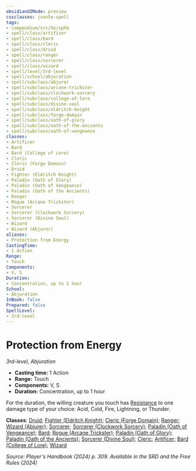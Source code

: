 ```yaml
---
obsidianUIMode: preview
cssclasses: json5e-spell
tags:
- compendium/src/5e/xphb
- spell/class/artificer
- spell/class/bard
- spell/class/cleric
- spell/class/druid
- spell/class/ranger
- spell/class/sorcerer
- spell/class/wizard
- spell/level/3rd-level
- spell/school/abjuration
- spell/subclass/abjurer
- spell/subclass/arcane-trickster
- spell/subclass/clockwork-sorcery
- spell/subclass/college-of-lore
- spell/subclass/divine-soul
- spell/subclass/eldritch-knight
- spell/subclass/forge-domain
- spell/subclass/oath-of-glory
- spell/subclass/oath-of-the-ancients
- spell/subclass/oath-of-vengeance
classes:
- Artificer
- Bard
- Bard (College of Lore)
- Cleric
- Cleric (Forge Domain)
- Druid
- Fighter (Eldritch Knight)
- Paladin (Oath of Glory)
- Paladin (Oath of Vengeance)
- Paladin (Oath of the Ancients)
- Ranger
- Rogue (Arcane Trickster)
- Sorcerer
- Sorcerer (Clockwork Sorcery)
- Sorcerer (Divine Soul)
- Wizard
- Wizard (Abjurer)
aliases:
- Protection from Energy
CastingTime: 
- 1 Action
Range:
- Touch
Components:
- V, S
Duration:
- Concentration, up to 1 hour
School:
- Abjuration
InBook: false
Prepared: false
SpellLevel:
- 3rd-level
---
```

# Protection from Energy
*3rd-level, Abjuration*  


- **Casting time:** 1 Action
- **Range:** Touch
- **Components:** V, S
- **Duration:** Concentration, up to 1 hour

For the duration, the willing creature you touch has [Resistance](/3-Mechanics/CLI/variant-rules/resistance-xphb.md) to one damage type of your choice: Acid, Cold, Fire, Lightning, or Thunder.

**Classes**: [Druid](/3-Mechanics/CLI/lists/list-spells-classes-druid.md); [Fighter (Eldritch Knight)](/3-Mechanics/CLI/lists/list-spells-classes-eldritch-knight-xphb.md "subclass=XPHB;class=XPHB"); [Cleric (Forge Domain)](/3-Mechanics/CLI/lists/list-spells-classes-forge-domain-xge.md "subclass=XGE;class=XPHB"); [Ranger](/3-Mechanics/CLI/lists/list-spells-classes-ranger.md); [Wizard (Abjurer)](/3-Mechanics/CLI/lists/list-spells-classes-abjurer-xphb.md "subclass=XPHB;class=XPHB"); [Sorcerer](/3-Mechanics/CLI/lists/list-spells-classes-sorcerer.md); [Sorcerer (Clockwork Sorcery)](/3-Mechanics/CLI/lists/list-spells-classes-clockwork-sorcery-xphb.md "subclass=XPHB;class=XPHB"); [Paladin (Oath of Vengeance)](/3-Mechanics/CLI/lists/list-spells-classes-oath-of-vengeance-xphb.md "subclass=XPHB;class=XPHB"); [Bard](/3-Mechanics/CLI/lists/list-spells-classes-bard.md); [Rogue (Arcane Trickster)](/3-Mechanics/CLI/lists/list-spells-classes-arcane-trickster-xphb.md "subclass=XPHB;class=XPHB"); [Paladin (Oath of Glory)](/3-Mechanics/CLI/lists/list-spells-classes-oath-of-glory-xphb.md "subclass=XPHB;class=XPHB"); [Paladin (Oath of the Ancients)](/3-Mechanics/CLI/lists/list-spells-classes-oath-of-the-ancients-xphb.md "subclass=XPHB;class=XPHB"); [Sorcerer (Divine Soul)](/3-Mechanics/CLI/lists/list-spells-classes-divine-soul-xge.md "subclass=XGE;class=XPHB"); [Cleric](/3-Mechanics/CLI/lists/list-spells-classes-cleric.md); [Artificer](/3-Mechanics/CLI/lists/list-spells-classes-artificer.md); [Bard (College of Lore)](/3-Mechanics/CLI/lists/list-spells-classes-college-of-lore-xphb.md "subclass=XPHB;class=XPHB"); [Wizard](/3-Mechanics/CLI/lists/list-spells-classes-wizard.md)

*Source: Player's Handbook (2024) p. 309. Available in the <span title='Systems Reference Document (5.2)'>SRD</span> and the Free Rules (2024)*
